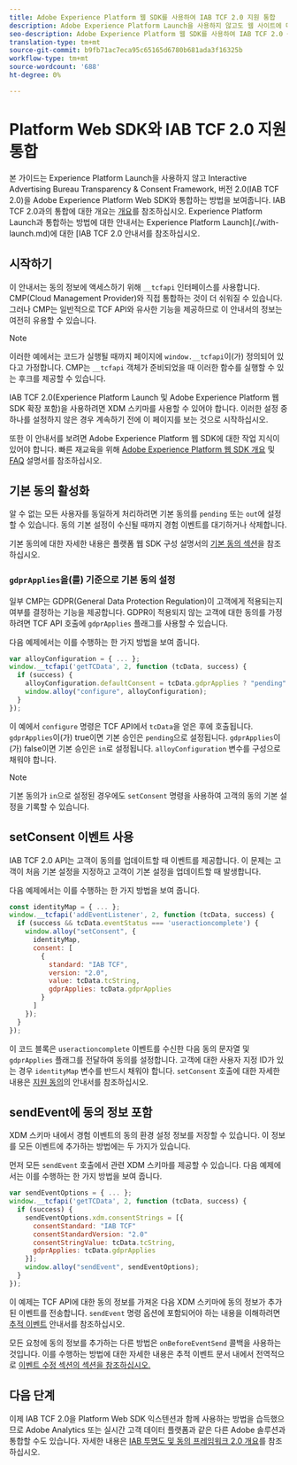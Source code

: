 ```yaml
---
title: Adobe Experience Platform 웹 SDK를 사용하여 IAB TCF 2.0 지원 통합
description: Adobe Experience Platform Launch을 사용하지 않고도 웹 사이트에 대한 IAB TCF 2.0 지원을 설정하는 방법을 알아봅니다.
seo-description: Adobe Experience Platform 웹 SDK를 사용하여 IAB TCF 2.0 동의를 설정하는 방법에 대해 알아봅니다.
translation-type: tm+mt
source-git-commit: b9fb71ac7eca95c65165d6780b681ada3f16325b
workflow-type: tm+mt
source-wordcount: '688'
ht-degree: 0%

---
```



# Platform Web SDK와 IAB TCF 2.0 지원 통합

본 가이드는 Experience Platform Launch을 사용하지 않고 Interactive Advertising Bureau Transparency &amp; Consent Framework, 버전 2.0(IAB TCF 2.0)을 Adobe Experience Platform Web SDK와 통합하는 방법을 보여줍니다. IAB TCF 2.0과의 통합에 대한 개요는 [개요](./overview.md)를 참조하십시오. Experience Platform Launch과 통합하는 방법에 대한 안내서는 Experience Platform Launch](./with-launch.md)에 대한 [IAB TCF 2.0 안내서를 참조하십시오.

## 시작하기

이 안내서는 동의 정보에 액세스하기 위해 `__tcfapi` 인터페이스를 사용합니다. CMP(Cloud Management Provider)와 직접 통합하는 것이 더 쉬워질 수 있습니다. 그러나 CMP는 일반적으로 TCF API와 유사한 기능을 제공하므로 이 안내서의 정보는 여전히 유용할 수 있습니다.

>[!NOTE]
>
>이러한 예에서는 코드가 실행될 때까지 페이지에 `window.__tcfapi`이(가) 정의되어 있다고 가정합니다. CMP는 `__tcfapi` 객체가 준비되었을 때 이러한 함수를 실행할 수 있는 후크를 제공할 수 있습니다.

IAB TCF 2.0(Experience Platform Launch 및 Adobe Experience Platform 웹 SDK 확장 포함)을 사용하려면 XDM 스키마를 사용할 수 있어야 합니다. 이러한 설정 중 하나를 설정하지 않은 경우 계속하기 전에 이 페이지를 보는 것으로 시작하십시오.

또한 이 안내서를 보려면 Adobe Experience Platform 웹 SDK에 대한 작업 지식이 있어야 합니다. 빠른 재교육을 위해 [Adobe Experience Platform 웹 SDK 개요](../../home.md) 및 [FAQ](../../web-sdk-faq.md) 설명서를 참조하십시오.

## 기본 동의 활성화

알 수 없는 모든 사용자를 동일하게 처리하려면 기본 동의를 `pending` 또는 `out`에 설정할 수 있습니다. 동의 기본 설정이 수신될 때까지 경험 이벤트를 대기하거나 삭제합니다.

기본 동의에 대한 자세한 내용은 플랫폼 웹 SDK 구성 설명서의 [기본 동의 섹션](../../fundamentals/configuring-the-sdk.md#default-consent)을 참조하십시오.

### `gdprApplies`을(를) 기준으로 기본 동의 설정

일부 CMP는 GDPR(General Data Protection Regulation)이 고객에게 적용되는지 여부를 결정하는 기능을 제공합니다. GDPR이 적용되지 않는 고객에 대한 동의를 가정하려면 TCF API 호출에 `gdprApplies` 플래그를 사용할 수 있습니다.

다음 예제에서는 이를 수행하는 한 가지 방법을 보여 줍니다.

```javascript
var alloyConfiguration = { ... };
window.__tcfapi('getTCData', 2, function (tcData, success) {
  if (success) {
    alloyConfiguration.defaultConsent = tcData.gdprApplies ? "pending" : "in";
    window.alloy("configure", alloyConfiguration);
  }
});
```

이 예에서 `configure` 명령은 TCF API에서 `tcData`을 얻은 후에 호출됩니다. `gdprApplies`이(가) true이면 기본 승인은 `pending`으로 설정됩니다. `gdprApplies`이(가) false이면 기본 승인은 `in`로 설정됩니다. `alloyConfiguration` 변수를 구성으로 채워야 합니다.

>[!NOTE]
>
>기본 동의가 `in`으로 설정된 경우에도 `setConsent` 명령을 사용하여 고객의 동의 기본 설정을 기록할 수 있습니다.

## setConsent 이벤트 사용

IAB TCF 2.0 API는 고객이 동의를 업데이트할 때 이벤트를 제공합니다. 이 문제는 고객이 처음 기본 설정을 지정하고 고객이 기본 설정을 업데이트할 때 발생합니다.

다음 예제에서는 이를 수행하는 한 가지 방법을 보여 줍니다.

```javascript
const identityMap = { ... };
window.__tcfapi('addEventListener', 2, function (tcData, success) {
  if (success && tcData.eventStatus === 'useractioncomplete') {
    window.alloy("setConsent", {
      identityMap,
      consent: [
        {
          standard: "IAB TCF",
          version: "2.0",
          value: tcData.tcString,
          gdprApplies: tcData.gdprApplies
        }
      ]
    });
  }
});
```

이 코드 블록은 `useractioncomplete` 이벤트를 수신한 다음 동의 문자열 및 `gdprApplies` 플래그를 전달하여 동의를 설정합니다. 고객에 대한 사용자 지정 ID가 있는 경우 `identityMap` 변수를 반드시 채워야 합니다. `setConsent` 호출에 대한 자세한 내용은 [지원 동의](../../consent/supporting-consent.md)의 안내서를 참조하십시오.

## sendEvent에 동의 정보 포함

XDM 스키마 내에서 경험 이벤트의 동의 환경 설정 정보를 저장할 수 있습니다. 이 정보를 모든 이벤트에 추가하는 방법에는 두 가지가 있습니다.

먼저 모든 `sendEvent` 호출에서 관련 XDM 스키마를 제공할 수 있습니다. 다음 예제에서는 이를 수행하는 한 가지 방법을 보여 줍니다.

```javascript
var sendEventOptions = { ... };
window.__tcfapi('getTCData', 2, function (tcData, success) {
  if (success) {
    sendEventOptions.xdm.consentStrings = [{
      consentStandard: "IAB TCF"
      consentStandardVersion: "2.0"
      consentStringValue: tcData.tcString,
      gdprApplies: tcData.gdprApplies
    }];
    window.alloy("sendEvent", sendEventOptions);
  }
});
```

이 예제는 TCF API에 대한 동의 정보를 가져온 다음 XDM 스키마에 동의 정보가 추가된 이벤트를 전송합니다. `sendEvent` 명령 옵션에 포함되어야 하는 내용을 이해하려면 [추적 이벤트](../../fundamentals/tracking-events.md) 안내서를 참조하십시오.

모든 요청에 동의 정보를 추가하는 다른 방법은 `onBeforeEventSend` 콜백을 사용하는 것입니다. 이를 수행하는 방법에 대한 자세한 내용은 추적 이벤트 문서 내에서 전역적으로 [이벤트 수정 섹션의 섹션을 참조하십시오.](../../fundamentals/tracking-events.md#modifying-events-globally)

## 다음 단계

이제 IAB TCF 2.0을 Platform Web SDK 익스텐션과 함께 사용하는 방법을 습득했으므로 Adobe Analytics 또는 실시간 고객 데이터 플랫폼과 같은 다른 Adobe 솔루션과 통합할 수도 있습니다. 자세한 내용은 [IAB 투명도 및 동의 프레임워크 2.0 개요](./overview.md)를 참조하십시오.
